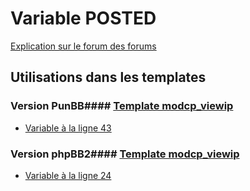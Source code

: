 # Variable POSTED
[Explication sur le forum des forums](http://forum.forumactif.com/t294113-listing-des-variables#POSTED)
## Utilisations dans les templates
### Version PunBB#### [Template modcp_viewip](punbb/modcp_viewip.md)
* [Variable à la ligne 43](../punbb/modcp_viewip.tpl#L43)
### Version phpBB2#### [Template modcp_viewip](subsilver/modcp_viewip.md)
* [Variable à la ligne 24](../subsilver/modcp_viewip.tpl#L24)